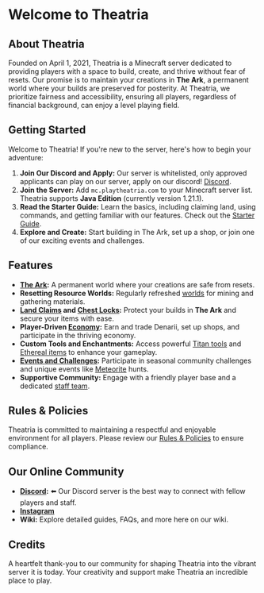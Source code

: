 # Welcome to Theatria

## About Theatria

Founded on April 1, 2021, Theatria is a Minecraft server dedicated to providing players with a space to build, create, and thrive without fear of resets. Our promise is to maintain your creations in **The Ark**, a permanent world where your builds are preserved for posterity. At Theatria, we prioritize fairness and accessibility, ensuring all players, regardless of financial background, can enjoy a level playing field.

## Getting Started

Welcome to Theatria! If you're new to the server, here's how to begin your adventure:

1. **Join Our Discord and Apply:** Our server is whitelisted, only approved applicants can play on our server, apply on our discord! [Discord](https://discord.gg/jYS5rR2HxP).
2. **Join the Server:** Add `mc.playtheatria.com` to your Minecraft server list. Theatria supports **Java Edition** (currently version 1.21.1).
3. **Read the Starter Guide:** Learn the basics, including claiming land, using commands, and getting familiar with our features. Check out the [Starter Guide](./support/getting-started.md).
4. **Explore and Create:** Start building in The Ark, set up a shop, or join one of our exciting events and challenges.

## Features

- **[The Ark](./gameplay-features/worlds-dimensions.md#the-ark):** A permanent world where your creations are safe from resets.
- **Resetting Resource Worlds:** Regularly refreshed [worlds](./gameplay-features/worlds-dimensions.md#mining-world) for mining and gathering materials.
- **[Land Claims](./gameplay-features/land-claiming.md) and [Chest Locks](./gameplay-features/chest-locks.md):** Protect your builds in **The Ark** and secure your items with ease.
- **Player-Driven [Economy](./gameplay-features/economy/README.md):** Earn and trade Denarii, set up shops, and participate in the thriving economy.
- **Custom Tools and Enchantments:** Access powerful [Titan tools](./gameplay-features/titan-tools/README.md) and [Ethereal items](./gameplay-features/ethereal-items/README.md) to enhance your gameplay.
- **[Events and Challenges](./events-challenges/README.md):** Participate in seasonal community challenges and unique events like [Meteorite](./events-challenges/meteorites.md) hunts.
- **Supportive Community:** Engage with a friendly player base and a dedicated [staff team](./support/staff/README.md).

## Rules & Policies

Theatria is committed to maintaining a respectful and enjoyable environment for all players. Please review our [Rules & Policies](./rules-policies/README.md) to ensure compliance.

## Our Online Community 

- **[Discord](https://discord.gg/jYS5rR2HxP):** ⬅️ Our Discord server is the best way to connect with fellow players and staff.
- **[Instagram](https://www.instagram.com/theatriaofficial/)**
- **Wiki:** Explore detailed guides, FAQs, and more here on our wiki.

## Credits

A heartfelt thank-you to our community for shaping Theatria into the vibrant server it is today. Your creativity and support make Theatria an incredible place to play.


